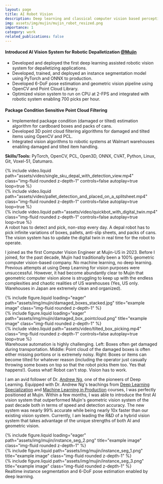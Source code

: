 ```yaml
---
layout: page
title: AI Robot Vision
description: Deep learning and classical computer vision based perception software for warehouse automation.
img: assets/img/mujin/mujin_robot_resized.png
importance: 1
category: work
related_publications: false
---
```


#### Introduced AI Vision System for Robotic Depalletization [@Mujin](https://mujin-corp.com/depalletizing/)
* Developed and deployed the first deep learning assisted robotic vision system for depalletizing applications.
* Developed, trained, and deployed an instance segmentation model using PyTorch and ONNX to production.
* Developed 6-DoF pose estimation and geometric vision pipeline using OpenCV and Point Cloud Library.
* Optimized vision system to run on CPU at 2-FPS and integrated with robotic system enabling 700 picks per hour.

#### Package Condition Sensitive Point Cloud Filtering
* Implemented package condition (damaged or tilted) estimation algorithm for cardboard boxes and packs of cans.
* Developed 3D point cloud filtering algorithms for damaged and tilted items using OpenCV and PCL.
* Integrated vision algorithms to robotic systems at Walmart warehouses enabling damaged and tilted item handling.

**Skills/Tools:** PyTorch, OpenCV, PCL, Open3D, ONNX, CVAT, Python, Linux, Git, Voxel-51, Datumaro.  

<!-- Application Description -->
<div class="row">
    <div class="col-sm mt-3 mt-md-0">
        {% include video.liquid path="assets/video/single_sku_depal_with_detection_view.mp4" class="img-fluid rounded z-depth-1" controls=false autoplay=true loop=true %}
    </div>
    <div class="col-sm mt-3 mt-md-0">
        {% include video.liquid path="assets/video/pallet_detection_and_placed_on_a_splitsheet.mp4" class="img-fluid rounded z-depth-1" controls=false autoplay=true loop=true %}
    </div>
    <div class="col-sm mt-3 mt-md-0">
        {% include video.liquid path="assets/video/quickbot_with_digital_twin.mp4" class="img-fluid rounded z-depth-1" controls=false autoplay=true loop=true %}
    </div>
</div>
<div class="caption">
    A robot has to detect and pick, non-stop every day. A depal robot has to pick infinite variations of boxes, pallets, anti-slip sheets, and packs of cans. The vision system has to update the digital twin in real time for the robot to operate.
</div>


<!-- Problem Description -->
I joined as the first Computer Vision Engineer at Mujin-US in 2023. Before I joined, for the past decade, Mujin had traditionally been a 100%
geometric computer vision-based company. No machine learning, no deep learning. Previous attempts at using Deep Learning for vision
purposes were unsuccessful. However, it had become abundantly clear to Mujin that geometric computer vision alone is struggling
to keep up with the endless complexities and chaotic realities of US warehouses (Yes, US only. Warehouses in Japan are extremely clean and organized).


<div class="row">
    <div class="col-sm mt-3 mt-md-0">
        {% include figure.liquid loading="eager" path="assets/img/mujin/damaged_boxes_stacked.jpg" title="example image" class="img-fluid rounded z-depth-1" %}
    </div>
    <div class="col-sm mt-3 mt-md-0">
        {% include figure.liquid loading="eager" path="assets/img/mujin/damaged_box_pointcloud.png" title="example image" class="img-fluid rounded z-depth-1" %}
    </div>
    <div class="col-sm mt-3 mt-md-0">
        {% include video.liquid path="assets/video/tilted_box_picking.mp4" class="img-fluid rounded z-depth-1" controls=false autoplay=true loop=true %}
    </div>
</div>
<div class="caption">
    Warehouse automation is highly challenging. Left: Boxes often get damaged during transportation. Middle: Point cloud of
    the damaged boxes is often either missing portions or is extremely noisy. Right: Boxes or items can become tilted for whatever reason (including the operator just
    casually throwing some boxes on top so that the robot picks them too. Yes that happens!). Guess what! Robot can't stop. Vision has to work.
</div>


<!-- Solution -->
I am an avid follower of Dr. [Andrew Ng](https://youtu.be/5p248yoa3oE?si=3EnW7_ZcvCHvnYFH), one of the pioneers of Deep Learning. Equipped with Dr. Andrew Ng's teachings from 
[Deep Learning Specialization](https://www.deeplearning.ai/courses/deep-learning-specialization/) and
[Machine Learning in Production](https://www.deeplearning.ai/courses/machine-learning-in-production/) courses, I was perfectly positioned at Mujin. Within a few months, I was able to introduce the first AI vision system that outperformed Mujin's geometric vision system of the past decade both in terms of speed and detection accuracy. The new system was nearly 99% accurate while being nearly 10x faster than our existing vision system. Currently, I am leading the R&D of a hybrid vision system that takes advantage of the unique strengths of both AI and geometric vision.


<div class="row">
    <div class="col-sm mt-3 mt-md-0">
        {% include figure.liquid loading="eager" path="assets/img/mujin/instance_seg_2.png" title="example image" class="img-fluid rounded z-depth-1" %}
    </div>
</div>
<div class="row">
    <div class="col-sm mt-3 mt-md-0">
        {% include figure.liquid path="assets/img/mujin/instance_seg_1.png" title="example image" class="img-fluid rounded z-depth-1" %}
    </div>
    <div class="col-sm mt-3 mt-md-0">
        {% include figure.liquid path="assets/img/mujin/instance_seg_3.png" title="example image" class="img-fluid rounded z-depth-1" %}
    </div>
</div>
<div class="caption">
    Realtime instance segmentation and 6-DoF pose estimation enabled by deep learning.
</div>
